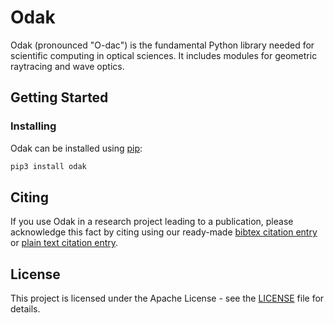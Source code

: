 # Odak
Odak (pronounced "O-dac") is the fundamental Python library needed for scientific computing in optical sciences. It includes modules for geometric raytracing and wave optics.

## Getting Started

### Installing
Odak can be installed using [pip](https://pypi.org/project/pip):

```bash
pip3 install odak
```

## Citing
If you use Odak in a research project leading to a publication, please acknowledge this fact by citing using our ready-made [bibtex citation entry](citations/odak.bib) or [plain text citation entry](citations/odak.txt).

## License
This project is licensed under the Apache License - see the [LICENSE](LICENSE.txt) file for details.
